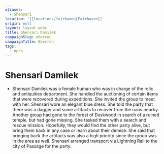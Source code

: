 ```yaml
---
aliases:
  - Shensari
location: '[[locations/fairhaven|Fairhaven]]'
origin: null
layout: layout.webc
title: Shensari Damilek
campaignSlug: eberron
campaignTitle: Eberron
tags:
  - npcs
---
```

# Shensari Damilek

- Shensari Damilek was a female human who was in charge of the relic and antiquities department. She handled the auctioning of certain items that were recovered during expeditions. She invited the group to meet with her. Shensari wore an elegant blue dress. She told the party that there was a dagger and some artifacts to recover from the ruins nearby. Another group had gone to the forest of Duskwood in search of a ruined temple, but had gone missing. She tasked them with a search and rescue mission. Hopefully, they would find the other party alive, but bring them back in any case or learn about their demise. She said that bringing back the artifacts was also a high priority since the group was in the area as well. Shensari arranged transport via Lightning Rail to the city of Passage for the party.
